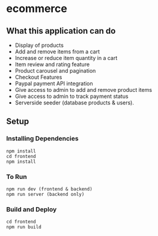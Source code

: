 # ecommerce

## What this application can do 
* Display of products
* Add and remove items from a cart
* Increase or reduce item quantity in a cart
* Item review and rating feature
* Product carousel and pagination
* Checkout Features
* Paypal payment API integration
* Give access to admin to add and remove product items
* Give access to admin to track payment status
* Serverside seeder (database products & users).

## Setup 

### Installing Dependencies
```
npm install
cd frontend
npm install 
```
### To Run
```
npm run dev (frontend & backend)
npm run server (backend only)
```

### Build and Deploy
```
cd frontend
npm run build
```
